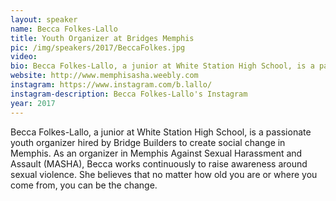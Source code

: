 ```yaml
---
layout: speaker
name: Becca Folkes-Lallo
title: Youth Organizer at Bridges Memphis
pic: /img/speakers/2017/BeccaFolkes.jpg
video:
bio: Becca Folkes-Lallo, a junior at White Station High School, is a passionate youth organizer hired by Bridge Builders to create social change in Memphis.
website: http://www.memphisasha.weebly.com
instagram: https://www.instagram.com/b.lallo/
instagram-description: Becca Folkes-Lallo's Instagram
year: 2017
---
```


Becca Folkes-Lallo, a junior at White Station High School, is a passionate youth organizer hired by Bridge Builders to create social change in Memphis. As an organizer in Memphis Against Sexual Harassment and Assault (MASHA), Becca works continuously to raise awareness around sexual violence. She believes that no matter how old you are or where you come from, you can be the change.